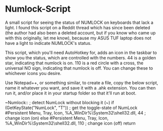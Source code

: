 # Numlock-Script
A small script for seeing the status of NUMLOCK on keyboards that lack a light.
I found this script on a Reddit thread which has since been deleted (the author had also been a deleted account, but if you know who came up with this originally, let me know), because my ASUS TUF laptop does not have a light to indicate NUMLOCK's status.

This script, which you'll need AutoHotkey for, adds an icon in the taskbar to show you the status, which are controlled with the numbers. 44 is a golden star, indicating that numlock is on. 110 is a red circle with a cross, the universal NO sign, indicating that numlock is off. You can change these to whichever icons you desire.

Use Notepad++, or something similar, to create a file, copy the below script, name it whatever you want, and save it with a .ahk extension. You can then run it, and/or place it in your startup folder so that it'll run at boot.

~Numlock::  ; detect NumLock without blocking it (~)
    if (GetKeyState("NumLock", "T"))  ; get the toggle-state of NumLock
        #Persistent
		Menu, Tray, Icon, %A_WinDir%\System32\shell32.dll, 44 ; change icon (on)
    else
		#Persistent
		Menu, Tray, Icon, %A_WinDir%\System32\shell32.dll, 110 ; change icon (off)
    return
